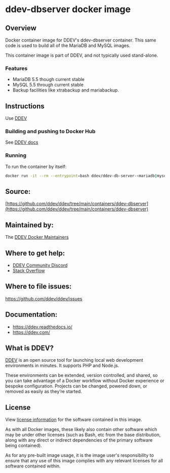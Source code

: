 # ddev-dbserver docker image

## Overview

Docker container image for DDEV's ddev-dbserver container. This same code is used to build all of the MariaDB and MySQL images.

This container image is part of DDEV, and not typically used stand-alone.

### Features

* MariaDB 5.5 though current stable
* MySQL 5.5 through current stable
* Backup facilities like xtrabackup and mariabackup.

## Instructions

Use [DDEV](https://ddev.readthedocs.io)

### Building and pushing to Docker Hub

See [DDEV docs](https://ddev.readthedocs.io/en/stable/developers/release-management/#pushing-docker-images-with-the-github-actions-workflow)

### Running
To run the container by itself:

```bash
docker run -it --rm --entrypoint=bash ddev/ddev-db-server-<mariadb|mysql>-<version>:<tag>
```

## Source:

[https://github.com/ddev/ddev/tree/main/containers/ddev-dbserver](https://github.com/ddev/ddev/tree/main/containers/ddev-dbserver)

## Maintained by:

The [DDEV Docker Maintainers](https://github.com/ddev)

## Where to get help:

* [DDEV Community Discord](https://ddev.com/s/discord)
* [Stack Overflow](https://stackoverflow.com/questions/tagged/ddev)

## Where to file issues:

https://github.com/ddev/ddev/issues

## Documentation:

* https://ddev.readthedocs.io/
* https://ddev.com/

## What is DDEV?

[DDEV](https://github.com/ddev/ddev) is an open source tool for launching local web development environments in minutes. It supports PHP and Node.js.

These environments can be extended, version controlled, and shared, so you can take advantage of a Docker workflow without Docker experience or bespoke configuration. Projects can be changed, powered down, or removed as easily as they’re started.

## License

View [license information](https://github.com/ddev/ddev/blob/main/LICENSE) for the software contained in this image.

As with all Docker images, these likely also contain other software which may be under other licenses (such as Bash, etc from the base distribution, along with any direct or indirect dependencies of the primary software being contained).

As for any pre-built image usage, it is the image user's responsibility to ensure that any use of this image complies with any relevant licenses for all software contained within.

